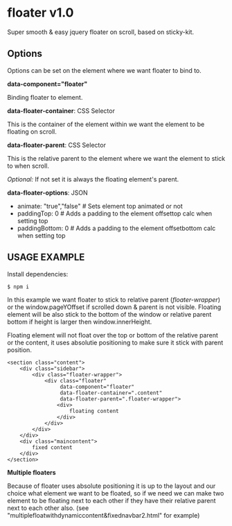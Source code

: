 # floater v1.0

Super smooth &amp; easy jquery floater on scroll, based on sticky-kit.

## Options

Options can be set on the element where we want floater to bind to.

**data-component="floater"**

Binding floater to element.

**data-floater-container**: CSS Selector

This is the container of the element within we want the element to be floating on scroll.
 
**data-floater-parent**: CSS Selector

This is the relative parent to the element where we want the element to stick to when scroll.

*Optional:* If not set it is always the floating element's parent.

**data-floater-options**: JSON
 
   - animate: "true","false"       # Sets element top animated or not
   - paddingTop: 0                 # Adds a padding to the element offsettop calc when setting top
   - paddingBottom: 0              # Adds a padding to the element offsetbottom calc when setting top

## USAGE EXAMPLE

Install dependencies:
```
$ npm i
```

In this example we want floater to stick to relative parent (*floater-wrapper*) or the window.pageYOffset if scrolled down & parent is not visible. Floating element will be also stick to the bottom of the window or relative parent bottom if height is larger then window.innerHeight.   

Floating element will not float over the top or bottom of the relative parent or the content, it uses absolutie positioning to make sure it stick with parent position.

```
<section class="content">
    <div class="sidebar">
        <div class="floater-wrapper">
            <div class="floater"
                 data-component="floater"
                 data-floater-container=".content"
                 data-floater-parent=".floater-wrapper">
                <div>
                    floating content
                </div>
            </div>
        </div>
    </div>
    <div class="maincontent">
        fixed content
    </div>
</section>
```

**Multiple floaters**   

Because of floater uses absolute positioning it is up to the layout and our choice what element we want to be floated, so if we need we can make two element to be floating next to each other if they have their relative parent next to each other also. (see "multiplefloatwithdynamiccontent&fixednavbar2.html" for example)